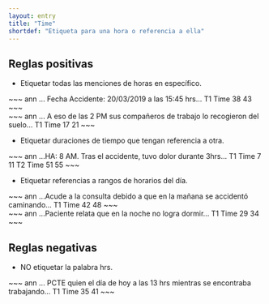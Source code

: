```yaml
---
layout: entry
title: "Time"
shortdef: "Etiqueta para una hora o referencia a ella"
---
```


## Reglas positivas

* Etiquetar todas las menciones de horas en específico.

<div class="annotation-correct" markdown="1">
~~~ ann
... Fecha Accidente: 20/03/2019 a las 15:45 hrs...
T1 Time 38 43 
~~~
</div>

<div class="annotation-correct" markdown="1">
~~~ ann
... A eso de las 2 PM sus compañeros de trabajo lo recogieron del suelo...
T1 Time 17 21 
~~~
</div>

* Etiquetar duraciones de tiempo que tengan referencia a otra.

<div class="annotation-correct" markdown="1">
~~~ ann
...HA: 8 AM. Tras el accidente, tuvo dolor durante 3hrs...
T1 Time 7 11 
T2 Time 51 55 
~~~
</div>

* Etiquetar referencias a rangos de horarios del día.
  
<div class="annotation-correct" markdown="1">
~~~ ann
...Acude a la consulta debido a que en la mañana se accidentó caminando...
T1 Time 42 48 
~~~
</div>  

<div class="annotation-correct" markdown="1">
~~~ ann
...Paciente relata que en la noche no logra dormir...
T1 Time 29 34 
~~~
</div>  

## Reglas negativas

* NO etiquetar la palabra hrs.

<div class="annotation-incorrect" markdown="1">
~~~ ann
... PCTE quien el día de hoy a las 13 hrs mientras se encontraba trabajando...
T1 Time 35 41 
~~~
</div>
